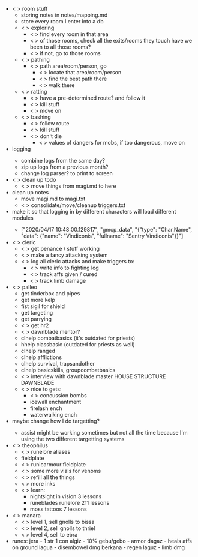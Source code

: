 * < > room stuff
    * storing notes in notes/mapping.md
    * <x> store every room I enter into a db
    * < > exploring
        * < > find every room in that area
        * < > of those rooms, check all the exits/rooms they touch
                have we been to all those rooms?
        * < > if not, go to those rooms
    * < > pathing
        * < > path area/room/person, go
            * < > locate that area/room/person
            * < > find the best path there
            * < > walk there
    * < > ratting
        * < > have a pre-determined route? and follow it
        * < > kill stuff
        * < > move on
    * < > bashing
        * < > follow route
        * < > kill stuff
        * < > don't die
            * < > values of dangers for mobs, if too dangerous, move on
* <x> logging
    * <x> combine logs from the same day?
    * <x> zip up logs from a previous month?
    * <x> change log parser? to print to screen
* < > clean up todo
    * < > move things from magi.md to here
* clean up notes
    * <x> move magi.md to magi.txt
    * < > consolidate/move/cleanup triggers.txt
* <x> make it so that logging in by different characters will load
    different modules
    * ["2020/04/17 10:48:00.129817", "gmcp_data", "{\"type\": \"Char.Name\", \"data\": {\"name\": \"Vindiconis\", \"fullname\": \"Sentry Vindiconis\"}}"]
* < > cleric
    * < > get penance / stuff working
    * < > make a fancy attacking system
    * < > log all cleric attacks and make triggers to:
        * < > write info to fighting log
        * < > track affs given / cured
        * < > track limb damage
* < > palleo
    * <x> get tinderbox and pipes
    * <x> get more kelp
    * <x> fist sigil for shield
    * <x> get targeting
    * <x> get parrying
    * < > get hr2
    * < > dawnblade mentor?
    * <x> clhelp combatbasics (it's outdated for priests)
    * <x> hhelp classbasic (outdated for priests as well)
    * <x> clhelp ranged
    * <x> clhelp afflictions
    * <x> clhelp survival, trapsandother
    * <x> clhelp basicskills, groupcombatbasics
    * < > interview with dawnblade master HOUSE STRUCTURE DAWNBLADE
    * < > nice to gets:
        * < > concussion bombs
        * <x> icewall enchantment
        * <x> firelash ench
        * <x> waterwalking ench
* <x> maybe change how I do targetting?
    * <x> assist might be working sometimes but not all
        the time because I'm using the two different 
        targetting systems
* < > theophilus
    * < > runelore aliases
    * <x> fieldplate
    * < > runicarmour fieldplate
    * < > some more vials for venoms
    * < > refill all the things
    * < > more inks
    * < > learn:
        * <x> nightsight in vision 3 lessons
        * <x> runeblades runelore 211 lessons
        * <x> moss tattoos 7 lessons
* < > manara
    * < > level 1, sell gnolls to bissa
    * < > level 2, sell gnolls to thriel
    * < > level 4, sell to ebra
* runes:
    jera - 1 str 1 con
    algiz - 10%
    gebu/gebo - armor
    dagaz - heals affs on ground
    lagua - disembowel dmg
    berkana - regen
    laguz - limb dmg
